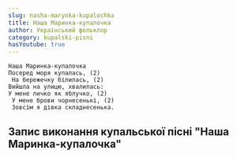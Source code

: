 ```yaml
---
slug: nasha-marynka-kupalochka
title: Наша Маринка-купалочка
author: Український фольклор
category: kupalski-pisni
hasYoutube: true
---
```

```
Наша Маринка-купалочка 
Посеред моря купалась, (2)
 На бережечку білилась, (2)
Вийшла на улицю, хвалилась: 
У мене личко як яблучко, (2)
 У мене брови чорнесенькі, (2)
 Зовсім я дівка складнесенька.
```

## Запис виконання купальської пісні "Наша Маринка-купалочка"

<YoutubeIframe id="ZBHudHnLYLs" className="md:w-4/5" />
